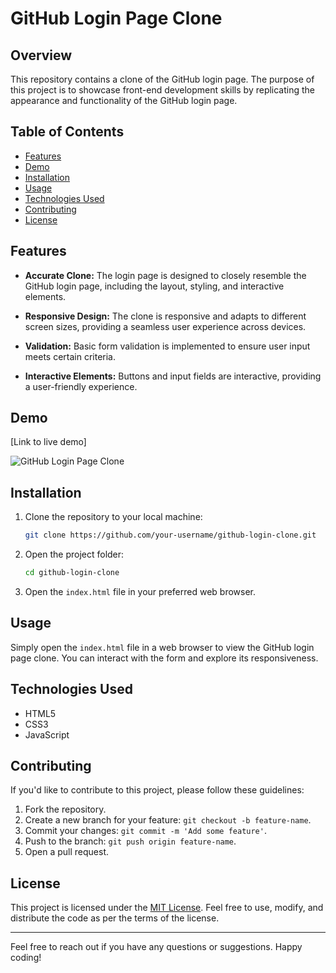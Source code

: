 # GitHub Login Page Clone

## Overview

This repository contains a clone of the GitHub login page. The purpose of this project is to showcase front-end development skills by replicating the appearance and functionality of the GitHub login page.

## Table of Contents

- [Features](#features)
- [Demo](#demo)
- [Installation](#installation)
- [Usage](#usage)
- [Technologies Used](#technologies-used)
- [Contributing](#contributing)
- [License](#license)

## Features

- **Accurate Clone:** The login page is designed to closely resemble the GitHub login page, including the layout, styling, and interactive elements.

- **Responsive Design:** The clone is responsive and adapts to different screen sizes, providing a seamless user experience across devices.

- **Validation:** Basic form validation is implemented to ensure user input meets certain criteria.

- **Interactive Elements:** Buttons and input fields are interactive, providing a user-friendly experience.

## Demo

[Link to live demo]

![GitHub Login Page Clone](screenshots/demo.png)

## Installation

1. Clone the repository to your local machine:

   ```bash
   git clone https://github.com/your-username/github-login-clone.git
   ```

2. Open the project folder:

   ```bash
   cd github-login-clone
   ```

3. Open the `index.html` file in your preferred web browser.

## Usage

Simply open the `index.html` file in a web browser to view the GitHub login page clone. You can interact with the form and explore its responsiveness.

## Technologies Used

- HTML5
- CSS3
- JavaScript

## Contributing

If you'd like to contribute to this project, please follow these guidelines:

1. Fork the repository.
2. Create a new branch for your feature: `git checkout -b feature-name`.
3. Commit your changes: `git commit -m 'Add some feature'`.
4. Push to the branch: `git push origin feature-name`.
5. Open a pull request.

## License

This project is licensed under the [MIT License](LICENSE). Feel free to use, modify, and distribute the code as per the terms of the license.

---

Feel free to reach out if you have any questions or suggestions. Happy coding!